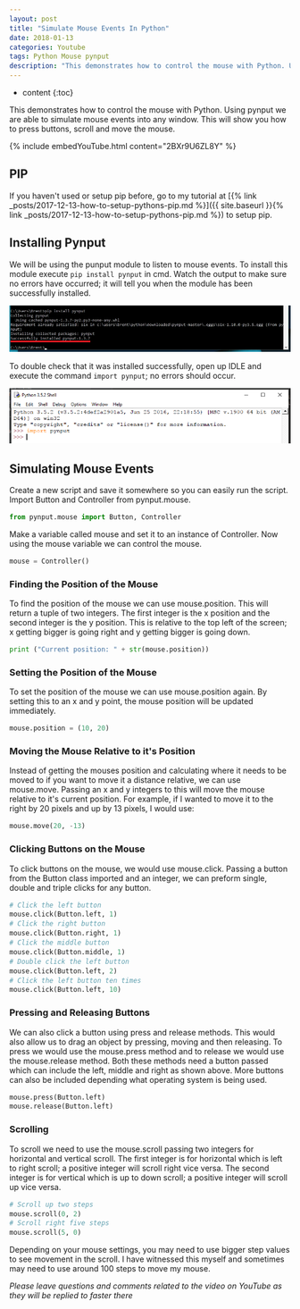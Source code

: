 ```yaml
---
layout: post
title: "Simulate Mouse Events In Python"
date: 2018-01-13
categories: Youtube
tags: Python Mouse pynput
description: "This demonstrates how to control the mouse with Python. Using pynput we are able to simulate mouse events into any window. This will show you how to press buttons, scroll and move the mouse."
---
```


* content
{:toc}

This demonstrates how to control the mouse with Python. Using pynput we are able to simulate mouse events into any window. This will show you how to press buttons, scroll and move the mouse.

{% include embedYouTube.html content="2BXr9U6ZL8Y" %}

<!-- more -->

## PIP
If you haven't used or setup pip before, go to my tutorial at [{% link _posts/2017-12-13-how-to-setup-pythons-pip.md %}]({{ site.baseurl }}{% link _posts/2017-12-13-how-to-setup-pythons-pip.md %}) to setup pip.

## Installing Pynput
We will be using the punput module to listen to mouse events. To install this module execute ```pip install pynput``` in cmd. Watch the output to make sure no errors have occurred; it will tell you when the module has been successfully installed.

![Installing pynput](/images/how-to-get-mouse-clicks-with-python/pynput1.png)

To double check that it was installed successfully, open up IDLE and execute the command ```import pynput```; no errors should occur.

![Testing pynput](/images/how-to-get-mouse-clicks-with-python/pynput2.png)

## Simulating Mouse Events
Create a new script and save it somewhere so you can easily run the script. Import Button and Controller from pynput.mouse.

```python
from pynput.mouse import Button, Controller
```

Make a variable called mouse and set it to an instance of Controller. Now using the mouse variable we can control the mouse.

```python
mouse = Controller()
```

### Finding the Position of the Mouse
To find the position of the mouse we can use mouse.position. This will return a tuple of two integers. The first integer is the x position and the second integer is the y position. This is relative to the top left of the screen; x getting bigger is going right and y getting bigger is going down.

```python
print ("Current position: " + str(mouse.position))
```

### Setting the Position of the Mouse
To set the position of the mouse we can use mouse.position again. By setting this to an x and y point, the mouse position will be updated immediately.

```python
mouse.position = (10, 20)
```

### Moving the Mouse Relative to it's Position
Instead of getting the mouses position and calculating where it needs to be moved to if you want to move it a distance relative, we can use mouse.move. Passing an x and y integers to this will move the mouse relative to it's current position. For example, if I wanted to move it to the right by 20 pixels and up by 13 pixels, I would use:

```python
mouse.move(20, -13)
```

### Clicking Buttons on the Mouse
To click buttons on the mouse, we would use mouse.click. Passing a button from the Button class imported and an integer, we can preform single, double and triple clicks for any button.

```python
# Click the left button
mouse.click(Button.left, 1)
# Click the right button
mouse.click(Button.right, 1)
# Click the middle button
mouse.click(Button.middle, 1)
# Double click the left button
mouse.click(Button.left, 2)
# Click the left button ten times
mouse.click(Button.left, 10)
```

### Pressing and Releasing Buttons
We can also click a button using press and release methods. This would also allow us to drag an object by pressing, moving and then releasing. To press we would use the mouse.press method and to release we would use the mouse.release method. Both these methods need a button passed which can include the left, middle and right as shown above. More buttons can also be included depending what operating system is being used.

```python
mouse.press(Button.left)
mouse.release(Button.left)
```

### Scrolling
To scroll we need to use the mouse.scroll passing two integers for horizontal and vertical scroll. The first integer is for horizontal which is left to right scroll; a positive integer will scroll right vice versa. The second integer is for vertical which is up to down scroll; a positive integer will scroll up vice versa.

```python
# Scroll up two steps
mouse.scroll(0, 2)
# Scroll right five steps
mouse.scroll(5, 0)
```

Depending on your mouse settings, you may need to use bigger step values to see movement in the scroll. I have witnessed this myself and sometimes may need to use around 100 steps to move my mouse.

*Please leave questions and comments related to the video on YouTube as they will be replied to faster there*
